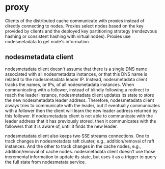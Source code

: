 # proxy

Clients of the distributed cache communicate with proxies instead of
directly connecting to nodes.
Proxies select nodes based on the key provided by clients and the deployed
key partitioning strategy (rendezvous hashing or consistent hashing with virtual nodes).
Proxies use nodesmetadata to get node's information.

## nodesmetadata client

nodesmetadata client doesn't assume that there is a single DNS name associated with all nodesmetadata instances,
or that this DNS name is related to the nodesmetadata leader IP.
Instead, nodesmetadata client tracks the names, or IPs, of all nodesmetadata instances.
When communicating with a follower, instead of blindly following a
redirect to reach the leader instance, nodesmetadata client updates its state to
store the new nodesmetadata leader address.
Therefore, nodesmetadata client always tries to communicate with the leader,
but if eventually communicates with a follower then the client will learn the new leader address returned by this follower.
If nodesmetadata client is not able to communicate with the leader address that it has previously stored, 
then it communicates with the followers that it is aware of, until it finds the new leader.

nodesmetadata client also keeps two SSE streams connections.
One to track changes in nodesmetadata raft cluster, e.g., addition/removal of raft instances.
And the other to track changes in the cache nodes, e.g., addition/removal of cache nodes.
nodesmetadata client doesn't use those incremental information to update its state,
but uses it as a trigger to query the full state from nodesmetata service.
